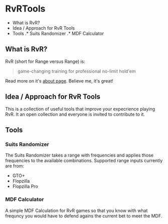 # RvRTools

* What is RvR?
* Idea / Approach for RvR Tools
* Tools
.* Suits Randomizer
.* MDF Calculator

## What is RvR?
RvR (short for Range versus Range) is:
> game-changing training for professional no-limit hold'em

Read more on it's [about page](https://www.rangevsrange.com/about).
Believe me, it's great!

## Idea / Approach for RvR Tools
This is a collection of useful tools that improve your expecrience playing RvR.
It an open collection and everyone is invited to contribute to it.

## Tools
### Suits Randomizer
The Suits Randomizer takes a range with frequencies and applies those frequencies to the available combinations.
Supported range inputs currently are from:
+ GTO+
+ Flopzilla
+ Flopzilla Pro

### MDF Calculator 
A simple MDF Calculation for RvR games so that you know with what frequncy you would have to defend agains the current bet to meet the MDF.
